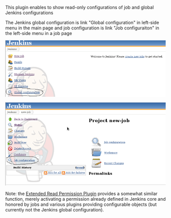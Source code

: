 This plugin enables to show read-only configurations of job and global
Jenkins configurations  

The Jenkins global configuration is link "Global configuration" in
left-side menu in the main page and job configuration is link "Job
configuraiton" in the left-side menu in a job page

![](docs/images/read-only.png)

![](docs/images/Screenshot-19.png)

Note: the [Extended Read Permission
Plugin](http://localhost:8085/display/JENKINS/Extended+Read+Permission+Plugin)
provides a somewhat similar function, merely activating a permission
already defined in Jenkins core and honored by jobs and various plugins
providing configurable objects (but currently not the Jenkins global
configuration).
